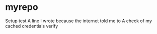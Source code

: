 # myrepo
Setup test
A line I wrote because the internet told me to
A check of my cached credentials
verify
